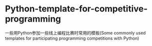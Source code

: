 # Python-template-for-competitive-programming
一些用Python参加一些线上编程比赛时常用的模板(Some commonly used templates for participating programming competitions with Python)
